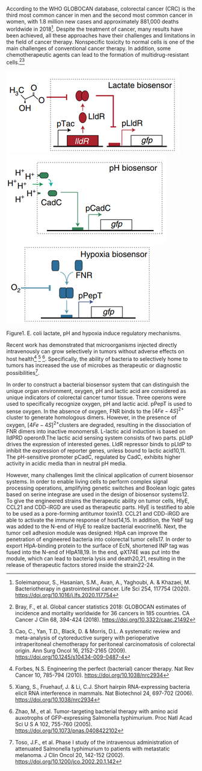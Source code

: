According to the WHO GLOBOCAN database, colorectal cancer (CRC) is the third most common cancer in men and the second most common cancer in women, with 1.8 million new cases and approximately 881,000 deaths worldwide in 2018[^1]. Despite the treatment of cancer, many results have been achieved, all these approaches have their challenges and limitations in the field of cancer therapy. Nonspecific toxicity to normal cells is one of the main challenges of conventional cancer therapy. In addition, some chemotherapeutic agents can lead to the formation of multidrug-resistant cells.[^2][^3]

![fig1](img/description/fig1.png)![fig2](img/description/fig2.png)![fig3](img/description/fig3.png)

Figure1. E. coli lactate, pH and hypoxia induce regulatory mechanisms.

Recent work has demonstrated that microorganisms injected directly intravenously can grow selectively in tumors without adverse effects on host health[^4] [^5] [^6]. Specifically, the ability of bacteria to selectively home to tumors has increased the use of microbes as therapeutic or diagnostic possibilities[^7].

In order to construct a bacterial biosensor system that can distinguish the unique organ environment, oxygen, pH and lactic acid are considered as unique indicators of colorectal cancer tumor tissue. Three operons were used to specifically recognize oxygen, pH and lactic acid. pPepT is used to sense oxygen. In the absence of oxygen, FNR binds to the $[4Fe-4S]^{2+}$ cluster to generate homologous dimers. However, in the presence of oxygen, $[4Fe-4S]^{2+}$clusters are degraded, resulting in the dissociation of FNR dimers into inactive monomers8. L-lactic acid induction is based
on lldPRD operon9.The lactic acid sensing system consists of two parts. pLldP drives the expression of interested genes. LldR repressor binds to pLldP to inhibit the expression of reporter genes, unless bound to lactic acid10,11. The pH-sensitive promoter pCadC, regulated by CadC, exhibits higher activity in acidic media than in neutral pH media.

However, many challenges limit the clinical application of current biosensor systems. In order to enable living cells to perform complex signal processing operations, amplifying genetic switches and Boolean logic gates based on serine integrase are used in the design of biosensor systems12. To give the engineered strains the therapeutic ability on tumor cells, HlyE, CCL21 and CDD-iRGD are used as therapeutic parts. HlyE is testified to able to be used as a pore-forming antitumor toxin13. CCL21 and CDD-iRGD are able to activate the immune response of host14,15. In addition, the YebF tag was added to the N-end of HlyE to realize bacterial exocrine16. Next, the tumor cell adhesion module was designed: HlpA can improve the penetration of engineered bacteria into colorectal tumor cells17. In order to export HlpA-binding protein to the surface of EcN, shortened INP tag was fused into the N-end of HlpA18,19. In the end, φX174E was put into the module, which can lead to bacteria lysis and death20,21, resulting in the release of therapeutic factors stored inside the strain22-24.

[^1]: Soleimanpour, S., Hasanian, S.M., Avan, A., Yaghoubi, A. & Khazaei, M. Bacteriotherapy in gastrointestinal
cancer. Life Sci 254, 117754 (2020). https://doi.org/10.1016/j.lfs.2020.117754
[^2]: Bray, F., et al. Global cancer statistics 2018: GLOBOCAN estimates of incidence and mortality worldwide for
36 cancers in 185 countries. CA Cancer J Clin 68, 394-424 (2018). https://doi.org/10.3322/caac.21492
[^3]: Cao, C., Yan, T.D., Black, D. & Morris, D.L. A systematic review and meta-analysis of cytoreductive surgery
with perioperative intraperitoneal chemotherapy for peritoneal carcinomatosis of colorectal origin. Ann Surg Oncol
16, 2152-2165 (2009). https://doi.org/10.1245/s10434-009-0487-4
[^4]: Forbes, N.S. Engineering the perfect (bacterial) cancer therapy. Nat Rev Cancer 10, 785-794 (2010). https://doi.org/10.1038/nrc2934
[^5]: Xiang, S., Fruehauf, J. & Li, C.J. Short hairpin RNA-expressing bacteria elicit RNA interference in mammals. Nat Biotechnol 24, 697-702 (2006). https://doi.org/10.1038/nrc2934
[^6]: Zhao, M., et al. Tumor-targeting bacterial therapy with amino acid auxotrophs of GFP-expressing Salmonella typhimurium. Proc Natl Acad Sci U S A 102, 755-760 (2005). https://doi.org/10.1073/pnas.0408422102
[^7]: Toso, J.F., et al. Phase I study of the intravenous administration of attenuated Salmonella typhimurium to patients with metastatic melanoma. J Clin Oncol 20, 142-152 (2002). https://doi.org/10.1200/jco.2002.20.1.142